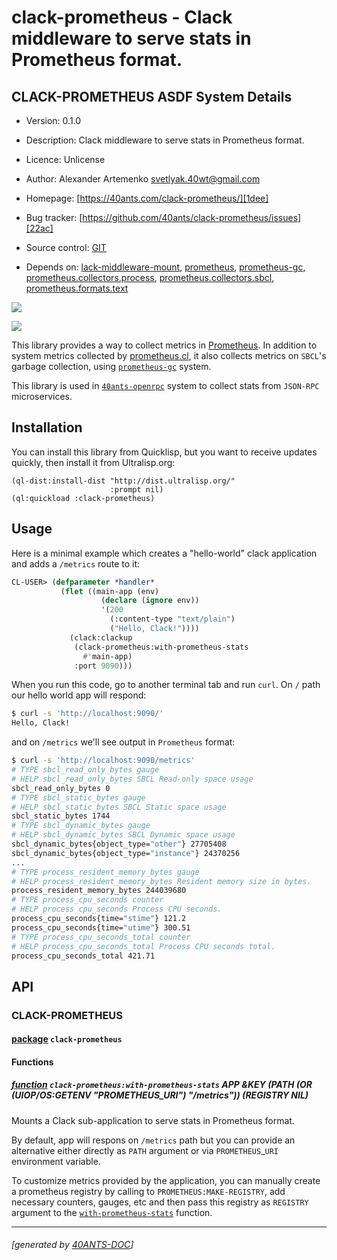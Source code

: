 <a id="x-28CLACK-PROMETHEUS-DOCS-2FINDEX-3A-40README-2040ANTS-DOC-2FLOCATIVES-3ASECTION-29"></a>

# clack-prometheus - Clack middleware to serve stats in Prometheus format.

<a id="clack-prometheus-asdf-system-details"></a>

## CLACK-PROMETHEUS ASDF System Details

* Version: 0.1.0

* Description: Clack middleware to serve stats in Prometheus format.

* Licence: Unlicense

* Author: Alexander Artemenko <svetlyak.40wt@gmail.com>

* Homepage: [https://40ants.com/clack-prometheus/][1dee]

* Bug tracker: [https://github.com/40ants/clack-prometheus/issues][22ac]

* Source control: [GIT][1e60]

* Depends on: [lack-middleware-mount][7e24], [prometheus][14fa], [prometheus-gc][8b12], [prometheus.collectors.process][563a], [prometheus.collectors.sbcl][a01b], [prometheus.formats.text][b66b]

[![](https://github-actions.40ants.com/40ants/clack-prometheus/matrix.svg?only=ci.run-tests)][c78f]

![](http://quickdocs.org/badge/clack-prometheus.svg)

This library provides a way to collect metrics in [Prometheus][df56]. In addition to system metrics collected by [prometheus.cl][67af], it also collects metrics on `SBCL`'s garbage collection, using [`prometheus-gc`][7e1e] system.

This library is used in [`40ants-openrpc`][c095] system to collect stats from `JSON-RPC` microservices.

<a id="x-28CLACK-PROMETHEUS-DOCS-2FINDEX-3A-3A-40INSTALLATION-2040ANTS-DOC-2FLOCATIVES-3ASECTION-29"></a>

## Installation

You can install this library from Quicklisp, but you want to receive updates quickly, then install it from Ultralisp.org:

```
(ql-dist:install-dist "http://dist.ultralisp.org/"
                      :prompt nil)
(ql:quickload :clack-prometheus)
```
<a id="x-28CLACK-PROMETHEUS-DOCS-2FINDEX-3A-3A-40USAGE-2040ANTS-DOC-2FLOCATIVES-3ASECTION-29"></a>

## Usage

Here is a minimal example which creates a "hello-world" clack application
and adds a `/metrics` route to it:

```lisp
CL-USER> (defparameter *handler*
           (flet ((main-app (env)
                    (declare (ignore env))
                    '(200
                      (:content-type "text/plain")
                      ("Hello, Clack!"))))
             (clack:clackup
              (clack-prometheus:with-prometheus-stats
                #'main-app)
              :port 9090)))
```
When you run this code, go to another terminal tab and run `curl`. On `/` path our hello world app will respond:

```bash
$ curl -s 'http://localhost:9090/'
Hello, Clack!
```
and on `/metrics` we'll see output in `Prometheus` format:

```bash
$ curl -s 'http://localhost:9090/metrics'
# TYPE sbcl_read_only_bytes gauge
# HELP sbcl_read_only_bytes SBCL Read-only space usage
sbcl_read_only_bytes 0
# TYPE sbcl_static_bytes gauge
# HELP sbcl_static_bytes SBCL Static space usage
sbcl_static_bytes 1744
# TYPE sbcl_dynamic_bytes gauge
# HELP sbcl_dynamic_bytes SBCL Dynamic space usage
sbcl_dynamic_bytes{object_type="other"} 27705408
sbcl_dynamic_bytes{object_type="instance"} 24370256
...
# TYPE process_resident_memory_bytes gauge
# HELP process_resident_memory_bytes Resident memory size in bytes.
process_resident_memory_bytes 244039680
# TYPE process_cpu_seconds counter
# HELP process_cpu_seconds Process CPU seconds.
process_cpu_seconds{time="stime"} 121.2
process_cpu_seconds{time="utime"} 300.51
# TYPE process_cpu_seconds_total counter
# HELP process_cpu_seconds_total Process CPU seconds total.
process_cpu_seconds_total 421.71
```
<a id="x-28CLACK-PROMETHEUS-DOCS-2FINDEX-3A-3A-40API-2040ANTS-DOC-2FLOCATIVES-3ASECTION-29"></a>

## API

<a id="x-28CLACK-PROMETHEUS-DOCS-2FINDEX-3A-3A-40CLACK-PROMETHEUS-3FPACKAGE-2040ANTS-DOC-2FLOCATIVES-3ASECTION-29"></a>

### CLACK-PROMETHEUS

<a id="x-28-23A-28-2816-29-20BASE-CHAR-20-2E-20-22CLACK-PROMETHEUS-22-29-20PACKAGE-29"></a>

#### [package](f5d6) `clack-prometheus`

<a id="x-28CLACK-PROMETHEUS-DOCS-2FINDEX-3A-3A-7C-40CLACK-PROMETHEUS-3FFunctions-SECTION-7C-2040ANTS-DOC-2FLOCATIVES-3ASECTION-29"></a>

#### Functions

<a id="x-28CLACK-PROMETHEUS-3AWITH-PROMETHEUS-STATS-20FUNCTION-29"></a>

##### [function](f4b8) `clack-prometheus:with-prometheus-stats` APP &KEY (PATH (OR (UIOP/OS:GETENV "PROMETHEUS\_URI") "/metrics")) (REGISTRY NIL)

Mounts a Clack sub-application to serve stats in Prometheus format.

By default, app will respons on `/metrics` path but you can provide an alternative
either directly as `PATH` argument or via `PROMETHEUS`_`URI` environment variable.

To customize metrics provided by the application, you can manually create
a prometheus registry by calling to `PROMETHEUS:MAKE-REGISTRY`, add necessary
counters, gauges, etc and then pass this registry as `REGISTRY` argument to
the [`with-prometheus-stats`][15f2] function.


[7e1e]: /home/runner/work/prometheus-gc/prometheus-gc/docs/build/#x-28-23A-28-2813-29-20BASE-CHAR-20-2E-20-22prometheus-gc-22-29-20ASDF-2FSYSTEM-3ASYSTEM-29
[c095]: https://40ants.com/40ants-openrpc/#x-28-23A-28-2814-29-20BASE-CHAR-20-2E-20-2240ants-openrpc-22-29-20ASDF-2FSYSTEM-3ASYSTEM-29
[1dee]: https://40ants.com/clack-prometheus/
[15f2]: https://40ants.com/clack-prometheus/#x-28CLACK-PROMETHEUS-3AWITH-PROMETHEUS-STATS-20FUNCTION-29
[1e60]: https://github.com/40ants/clack-prometheus
[c78f]: https://github.com/40ants/clack-prometheus/actions
[f5d6]: https://github.com/40ants/clack-prometheus/blob/292646744b0bf3773d62995250838dd32279715a/src/core.lisp#L1
[f4b8]: https://github.com/40ants/clack-prometheus/blob/292646744b0bf3773d62995250838dd32279715a/src/core.lisp#L50
[22ac]: https://github.com/40ants/clack-prometheus/issues
[67af]: https://github.com/deadtrickster/prometheus.cl
[df56]: https://prometheus.io/
[7e24]: https://quickdocs.org/lack-middleware-mount
[14fa]: https://quickdocs.org/prometheus
[8b12]: https://quickdocs.org/prometheus-gc
[563a]: https://quickdocs.org/prometheus.collectors.process
[a01b]: https://quickdocs.org/prometheus.collectors.sbcl
[b66b]: https://quickdocs.org/prometheus.formats.text

* * *
###### [generated by [40ANTS-DOC](https://40ants.com/doc/)]
